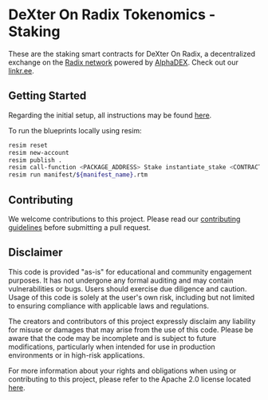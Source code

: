 # DeXter On Radix Tokenomics - Staking

These are the staking smart contracts for DeXter On Radix, a decentralized exchange on the [Radix network](https://github.com/radixdlt) powered by [AlphaDEX](https://alphadex.net/). Check out our [linkr.ee](https://linktr.ee/dexteronradix).

## Getting Started

Regarding the initial setup, all instructions may be found [here](https://docs.radixdlt.com/docs/getting-rust-scrypto).

To run the blueprints locally using resim:

```bash
resim reset
resim new-account
resim publish .
resim call-function <PACKAGE_ADDRESS> Stake instantiate_stake <CONTRACT_NAME> <CONTRACT_DESCRIPTION> <CONTRACT_TAGS> <DAPP_DEFINITION_ACCOUNT_NAME> <DAPP_DEFINITION_ACCOUNT_DESCRIPTION> <DAPP_DEFINITION_ACCOUNT_ICON_URL> <STAKE_TOKEN_ACTUAL_ADDRESS> <UNSTAKE_PERIOD> <NFT_CLAIM_RECEIPT_NAME> <NFT_CLAIM_RECEIPT_SYMBOL> <NFT_CLAIM_RECEIPT_DESCRIPTION> <STAKE_POOL_SYNTHETIC_NAME> <STAKE_POOL_SYNTHETIC_TOKEN_SYMBOL> <STAKE_POOL_SYNTHETIC_DESCRIPTION> <STAKE_POOL_LP_TOKEN_NAME> <STAKE_POOL_LP_TOKEN_DESCRIPTION> <OWNER_BADGE> <SUPER_ADMIN_BADGE_ADDRESS> <ADMIN_BADGE_ADDRESS>
resim run manifest/${manifest_name}.rtm
```

## Contributing

We welcome contributions to this project. Please read our [contributing guidelines](../unit-tests/CONTRIBUTING.md) before submitting a pull request.

## Disclaimer

This code is provided "as-is" for educational and community engagement purposes. It has not undergone any formal auditing and may contain vulnerabilities or bugs. Users should exercise due diligence and caution. Usage of this code is solely at the user's own risk, including but not limited to ensuring compliance with applicable laws and regulations.

The creators and contributors of this project expressly disclaim any liability for misuse or damages that may arise from the use of this code. Please be aware that the code may be incomplete and is subject to future modifications, particularly when intended for use in production environments or in high-risk applications.

For more information about your rights and obligations when using or contributing to this project, please refer to the Apache 2.0 license located [here](../unit-tests/LICENSE).